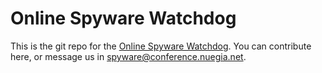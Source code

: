 # Online Spyware Watchdog
This is the git repo for the [Online Spyware Watchdog](https://spyware.neocities.org/).
You can contribute here, or message us in spyware@conference.nuegia.net.
